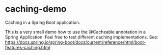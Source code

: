 # caching-demo
Caching in a Spring Boot application.

This is a very small demo how to use the @Cacheable annotation in a Spring Application.
Feel free to test different caching implementations.
See: https://docs.spring.io/spring-boot/docs/current/reference/html/boot-features-caching.html
